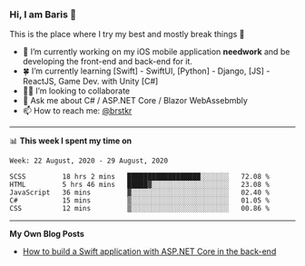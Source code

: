 ### Hi, I am Baris 👋

This is the place where I try my best and mostly break things :rofl:


- 🔭  I’m currently working on my iOS mobile application **needwork** and be developing the front-end and back-end for it.
- 🍀  I’m currently learning [Swift] - SwiftUI, [Python] - Django, [JS] - ReactJS, Game Dev.  with Unity [C#]
- ✌🏻  I’m looking to collaborate
- 💬  Ask me about C# / ASP.NET Core / Blazor WebAssebmbly
- 📫  How to reach me: [@brstkr](https://brstkr.com/contact.html)

---------

📊 **This week I spent my time on**
<!--START_SECTION:waka-->
```text
Week: 22 August, 2020 - 29 August, 2020

SCSS         18 hrs 2 mins   ██████████████████░░░░░░░   72.08 % 
HTML         5 hrs 46 mins   █████▓░░░░░░░░░░░░░░░░░░░   23.08 % 
JavaScript   36 mins         ▓░░░░░░░░░░░░░░░░░░░░░░░░   02.40 % 
C#           15 mins         ▒░░░░░░░░░░░░░░░░░░░░░░░░   01.05 % 
CSS          12 mins         ▒░░░░░░░░░░░░░░░░░░░░░░░░   00.86 % 
```
<!--END_SECTION:waka-->

---------

**My Own Blog Posts**
 - [How to build a Swift application with ASP.NET Core in the back-end](https://medium.com/@brstkr3/how-to-connect-your-swift-application-to-an-asp-net-core-back-end-cc0ab9a4fba8)
